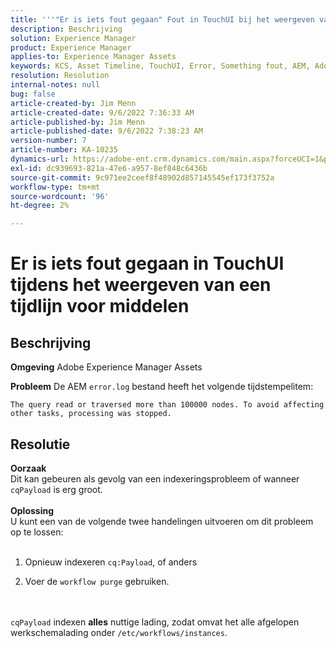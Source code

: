 ```yaml
---
title: '''"Er is iets fout gegaan" Fout in TouchUI bij het weergeven van een tijdlijn voor middelen."'
description: Beschrijving
solution: Experience Manager
product: Experience Manager
applies-to: Experience Manager Assets
keywords: KCS, Asset Timeline, TouchUI, Error, Something fout, AEM, Adobe Experience Manager, 6.3
resolution: Resolution
internal-notes: null
bug: false
article-created-by: Jim Menn
article-created-date: 9/6/2022 7:36:33 AM
article-published-by: Jim Menn
article-published-date: 9/6/2022 7:38:23 AM
version-number: 7
article-number: KA-10235
dynamics-url: https://adobe-ent.crm.dynamics.com/main.aspx?forceUCI=1&pagetype=entityrecord&etn=knowledgearticle&id=8dbc5d9e-b62d-ed11-9db1-0022480866ad
exl-id: dc939693-821a-47e6-a957-8ef848c6436b
source-git-commit: 9c971ee2ceef8f48902d857145545ef173f3752a
workflow-type: tm+mt
source-wordcount: '96'
ht-degree: 2%

---
```


# Er is iets fout gegaan in TouchUI tijdens het weergeven van een tijdlijn voor middelen

## Beschrijving


<b>Omgeving</b>
Adobe Experience Manager Assets

<b>Probleem</b>
De AEM `error.log` bestand heeft het volgende tijdstempelitem:


```
The query read or traversed more than 100000 nodes. To avoid affecting other tasks, processing was stopped.
```



## Resolutie

<b>Oorzaak</b><br>Dit kan gebeuren als gevolg van een indexeringsprobleem of wanneer `cqPayload` is erg groot. <br> <br><b>Oplossing</b><br>U kunt een van de volgende twee handelingen uitvoeren om dit probleem op te lossen: <br> <br>
1. Opnieuw indexeren `cq:Payload`, of anders


2. Voer de `workflow purge` gebruiken.

<br> <br>`cqPayload` indexen <b>alles</b> nuttige lading, zodat omvat het alle afgelopen werkschemalading onder `/etc/workflows/instances`.
